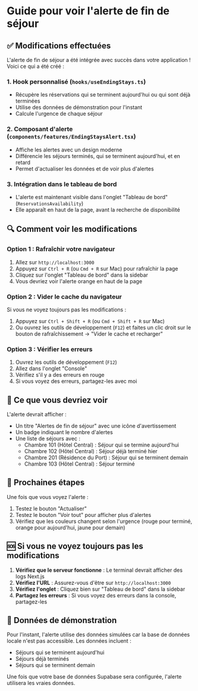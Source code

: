 # Guide pour voir l'alerte de fin de séjour

## ✅ Modifications effectuées

L'alerte de fin de séjour a été intégrée avec succès dans votre application ! Voici ce qui a été créé :

### 1. Hook personnalisé (`hooks/useEndingStays.ts`)
- Récupère les réservations qui se terminent aujourd'hui ou qui sont déjà terminées
- Utilise des données de démonstration pour l'instant
- Calcule l'urgence de chaque séjour

### 2. Composant d'alerte (`components/features/EndingStaysAlert.tsx`)
- Affiche les alertes avec un design moderne
- Différencie les séjours terminés, qui se terminent aujourd'hui, et en retard
- Permet d'actualiser les données et de voir plus d'alertes

### 3. Intégration dans le tableau de bord
- L'alerte est maintenant visible dans l'onglet "Tableau de bord" (`ReservationsAvailability`)
- Elle apparaît en haut de la page, avant la recherche de disponibilité

## 🔍 Comment voir les modifications

### Option 1 : Rafraîchir votre navigateur
1. Allez sur `http://localhost:3000`
2. Appuyez sur `Ctrl + R` (ou `Cmd + R` sur Mac) pour rafraîchir la page
3. Cliquez sur l'onglet "Tableau de bord" dans la sidebar
4. Vous devriez voir l'alerte orange en haut de la page

### Option 2 : Vider le cache du navigateur
Si vous ne voyez toujours pas les modifications :
1. Appuyez sur `Ctrl + Shift + R` (ou `Cmd + Shift + R` sur Mac)
2. Ou ouvrez les outils de développement (`F12`) et faites un clic droit sur le bouton de rafraîchissement → "Vider le cache et recharger"

### Option 3 : Vérifier les erreurs
1. Ouvrez les outils de développement (`F12`)
2. Allez dans l'onglet "Console"
3. Vérifiez s'il y a des erreurs en rouge
4. Si vous voyez des erreurs, partagez-les avec moi

## 🎯 Ce que vous devriez voir

L'alerte devrait afficher :
- Un titre "Alertes de fin de séjour" avec une icône d'avertissement
- Un badge indiquant le nombre d'alertes
- Une liste de séjours avec :
  - Chambre 101 (Hôtel Central) : Séjour qui se termine aujourd'hui
  - Chambre 102 (Hôtel Central) : Séjour déjà terminé hier
  - Chambre 201 (Résidence du Port) : Séjour qui se terminent demain
  - Chambre 103 (Hôtel Central) : Séjour terminé

## 🔧 Prochaines étapes

Une fois que vous voyez l'alerte :
1. Testez le bouton "Actualiser"
2. Testez le bouton "Voir tout" pour afficher plus d'alertes
3. Vérifiez que les couleurs changent selon l'urgence (rouge pour terminé, orange pour aujourd'hui, jaune pour demain)

## 🆘 Si vous ne voyez toujours pas les modifications

1. **Vérifiez que le serveur fonctionne** : Le terminal devrait afficher des logs Next.js
2. **Vérifiez l'URL** : Assurez-vous d'être sur `http://localhost:3000`
3. **Vérifiez l'onglet** : Cliquez bien sur "Tableau de bord" dans la sidebar
4. **Partagez les erreurs** : Si vous voyez des erreurs dans la console, partagez-les

## 📝 Données de démonstration

Pour l'instant, l'alerte utilise des données simulées car la base de données locale n'est pas accessible. Les données incluent :
- Séjours qui se terminent aujourd'hui
- Séjours déjà terminés
- Séjours qui se terminent demain

Une fois que votre base de données Supabase sera configurée, l'alerte utilisera les vraies données.
